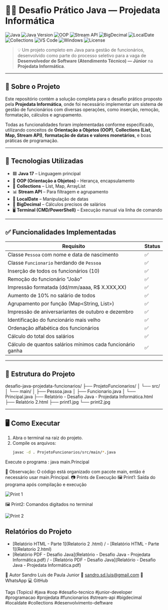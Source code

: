 # 🧑‍💻 Desafio Prático Java — Projedata Informática

![Java](https://img.shields.io/badge/Java-17+-ED8B00?logo=java&logoColor=white)
![Java Version](https://img.shields.io/badge/Java_Version-17+-339933?logo=java&logoColor=white)
![OOP](https://img.shields.io/badge/OOP-Supported-007ACC?logo=object-oriented&logoColor=white)
![Stream API](https://img.shields.io/badge/Stream_API-Used-FF6B35?logo=java&logoColor=white)
![BigDecimal](https://img.shields.io/badge/BigDecimal-Used-2B90B6?logo=java&logoColor=white)
![LocalDate](https://img.shields.io/badge/LocalDate-Used-4B8BBE?logo=java&logoColor=white)
![Collections](https://img.shields.io/badge/Collections-Used-3776AB?logo=java&logoColor=white)
![VS Code](https://img.shields.io/badge/Editor-VS_Code-007ACC?logo=visualstudiocode&logoColor=white)
![Windows](https://img.shields.io/badge/OS-Windows-0078D6?logo=windows&logoColor=white)
![License](https://img.shields.io/badge/License-MIT-blue.svg)

> 💡 Um projeto completo em Java para gestão de funcionários, desenvolvido como parte do processo seletivo para a vaga de **Desenvolvedor de Software (Atendimento Técnico) — Júnior** na **Projedata Informática**.


---

## 🎯 Sobre o Projeto

Este repositório contém a solução completa para o desafio prático proposto pela **Projedata Informática**, onde foi necessário implementar um sistema de gestão de funcionários com diversas operações, como inserção, remoção, formatação, cálculos e agrupamento.

Todas as funcionalidades foram implementadas conforme especificado, utilizando conceitos de **Orientação a Objetos (OOP)**, **Collections (List, Map, Stream API)**, **formatação de datas e valores monetários**, e boas práticas de programação.

---

## 🔧 Tecnologias Utilizadas

- 🟦 **Java 17** – Linguagem principal
- 🔄 **OOP (Orientação a Objetos)** – Herança, encapsulamento
- 📂 **Collections** – List, Map, ArrayList
- 📊 **Stream API** – Para filtragem e agrupamento
- 📅 **LocalDate** – Manipulação de datas
- 💸 **BigDecimal** – Cálculos precisos de salários
- 🖥️ **Terminal (CMD/PowerShell)** – Execução manual via linha de comando

---

## ✅ Funcionalidades Implementadas

| Requisito | Status |
|---------|--------|
| Classe `Pessoa` com nome e data de nascimento | ✅ |
| Classe `Funcionario` herdando de `Pessoa` | ✅ |
| Inserção de todos os funcionários (10) | ✅ |
| Remoção do funcionário "João" | ✅ |
| Impressão formatada (dd/mm/aaaa, R$ X.XXX,XX) | ✅ |
| Aumento de 10% no salário de todos | ✅ |
| Agrupamento por função (Map<String, List<Funcionario>>) | ✅ |
| Impressão de aniversariantes de outubro e dezembro | ✅ |
| Identificação do funcionário mais velho | ✅ |
| Ordenação alfabética dos funcionários | ✅ |
| Cálculo do total dos salários | ✅ |
| Cálculo de quantos salários mínimos cada funcionário ganha | ✅ |

---

## 📁 Estrutura do Projeto
desafio-java-projedata-funcionarios/
├── ProjetoFuncionarios/
│ └── src/
│ └── main/
│ ├── Pessoa.java
│ ├── Funcionario.java
│ └── Principal.java
├── Relatório - Desafio Java - Projedata Informática.html
├── Relatório 2.html
├── print1.jpg
└── print2.jpg

---

## 🖥️ Como Executar

1. Abra o terminal na raiz do projeto.
2. Compile os arquivos:
   ```bash
   javac -d . ProjetoFuncionarios/src/main/*.java
Execute o programa :
java main.Principal


📌 Observação: O código está organizado com pacote main, então é necessário usar main.Principal. 
📷 Prints de Execução
🖼 Print1: Saída do programa após compilação e execução

![Print 1](print1.jpg)

🖼 Print2: Comandos digitados no terminal


![Print 2](print2.jpg)



## Relatórios do Projeto

- [Relatório HTML - Parte 1](Relatorio 2 .html) / - [Relatório HTML - Parte 1](Relatorio 2.html)
- [Relatório PDF - Desafio Java](Relatório - Desafio Java - Projedata Informática.pdf) / - [Relatório PDF - Desafio Java](Relatório - Desafio Java - Projedata Informática.pdf)


🎯 Autor
Sandro Luis de Paula Junior
📧 sandro.sd.luis@gmail.com
📱 WhatsApp
💻 GitHub


Tags (Topics)
#java #oop #desafio-tecnico #junior-developer #programacao #projedata #funcionarios #stream-api #bigdecimal #localdate #collections #desenvolvimento-deftware
